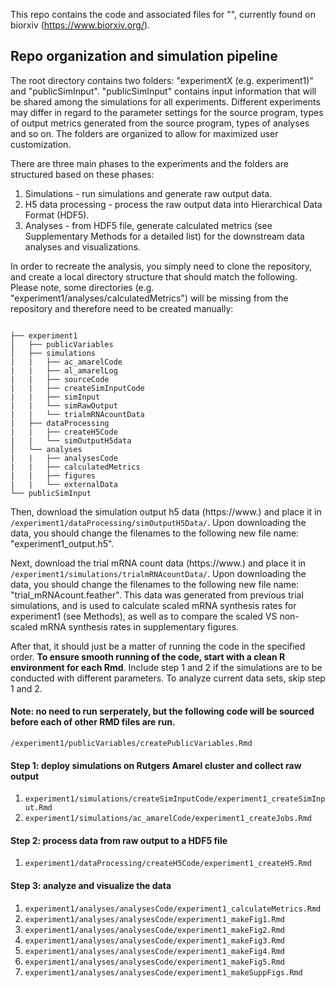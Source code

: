 This repo contains the code and associated files for "", currently found on biorxiv (https://www.biorxiv.org/).

## Repo organization and simulation pipeline
The root directory contains two folders: "experimentX (e.g. experiment1)" and "publicSimInput". "publicSimInput" contains input information that will be shared among the simulations for all experiments. Different experiments may differ in regard to the parameter settings for the source program, types of output metrics generated from the source program, types of analyses and so on. The folders are organized to allow for maximized user customization.

There are three main phases to the experiments and the folders are structured based on these phases:
1. Simulations - run simulations and generate raw output data.
2. H5 data processing - process the raw output data into Hierarchical Data Format (HDF5).  
3. Analyses - from HDF5 file, generate calculated metrics (see Supplementary Methods for a detailed list) for the downstream data analyses and visualizations.

In order to recreate the analysis, you simply need to clone the repository, and create a local directory structure that should match the following. Please note, some directories (e.g. "experiment1/analyses/calculatedMetrics") will be missing from the repository and therefore need to be created manually:
```

├── experiment1
│   ├── publicVariables
│   ├── simulations
|   |   ├── ac_amarelCode
|   |   ├── al_amarelLog
|   |   ├── sourceCode
|   |   ├── createSimInputCode
|   |   ├── simInput
|   |   └── simRawOutput
|   |   └── trialmRNAcountData
|   ├── dataProcessing
|   |   ├── createH5Code
|   |   └── simOutputH5data
│   └── analyses
|   |   ├── analysesCode
|   |   ├── calculatedMetrics
|   |   ├── figures
|   |   └── externalData
└── publicSimInput

```

Then, download the simulation output h5 data (https://www.) and place it in `/experiment1/dataProcessing/simOutputH5Data/`. Upon downloading the data, you should change the filenames to the following new file name: "experiment1_output.h5". 

Next, download the trial mRNA count data (https://www.) and place it in `/experiment1/simulations/trialmRNAcountData/`. Upon downloading the data, you should change the filenames to the following new file name: "trial_mRNAcount.feather". This data was generated from previous trial simulations, and is used to calculate scaled mRNA synthesis rates for experiment1 (see Methods), as well as to compare the scaled VS non-scaled mRNA synthesis rates in supplementary figures. 

After that, it should just be a matter of running the code in the specified order. **To ensure smooth running of the code, start with a clean R environment for each Rmd**. Include step 1 and 2 if the simulations are to be conducted with different parameters. To analyze current data sets, skip step 1 and 2. 

#### Note: no need to run serperately, but the following code will be sourced before each of other RMD files are run. 

`/experiment1/publicVariables/createPublicVariables.Rmd`


#### Step 1: deploy simulations on Rutgers Amarel cluster and collect raw output

1. `experiment1/simulations/createSimInputCode/experiment1_createSimInput.Rmd`  
2. `experiment1/simulations/ac_amarelCode/experiment1_createJobs.Rmd` 


#### Step 2: process data from raw output to a HDF5 file

1. `experiment1/dataProcessing/createH5Code/experiment1_createH5.Rmd`  


#### Step 3: analyze and visualize the data

1. `experiment1/analyses/analysesCode/experiment1_calculateMetrics.Rmd`  
2. `experiment1/analyses/analysesCode/experiment1_makeFig1.Rmd` 
3. `experiment1/analyses/analysesCode/experiment1_makeFig2.Rmd`
4. `experiment1/analyses/analysesCode/experiment1_makeFig3.Rmd` 
5. `experiment1/analyses/analysesCode/experiment1_makeFig4.Rmd` 
6. `experiment1/analyses/analysesCode/experiment1_makeFig5.Rmd` 
7. `experiment1/analyses/analysesCode/experiment1_makeSuppFigs.Rmd` 
